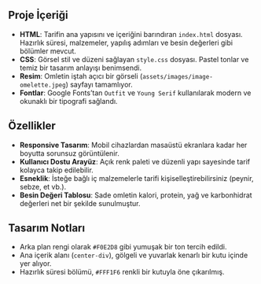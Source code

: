 ## Proje İçeriği
- **HTML**: Tarifin ana yapısını ve içeriğini barındıran `index.html` dosyası. Hazırlık süresi, malzemeler, yapılış adımları ve besin değerleri gibi bölümler mevcut.
- **CSS**: Görsel stil ve düzeni sağlayan `style.css` dosyası. Pastel tonlar ve temiz bir tasarım anlayışı benimsendi.
- **Resim**: Omletin iştah açıcı bir görseli (`assets/images/image-omelette.jpeg`) sayfayı tamamlıyor.
- **Fontlar**: Google Fonts’tan `Outfit` ve `Young Serif` kullanılarak modern ve okunaklı bir tipografi sağlandı.

## Özellikler
- **Responsive Tasarım**: Mobil cihazlardan masaüstü ekranlara kadar her boyutta sorunsuz görüntülenir.
- **Kullanıcı Dostu Arayüz**: Açık renk paleti ve düzenli yapı sayesinde tarif kolayca takip edilebilir.
- **Esneklik**: İsteğe bağlı iç malzemelerle tarifi kişiselleştirebilirsiniz (peynir, sebze, et vb.).
- **Besin Değeri Tablosu**: Sade omletin kalori, protein, yağ ve karbonhidrat değerleri net bir şekilde sunulmuştur.

## Tasarım Notları
- Arka plan rengi olarak `#F0E2D8` gibi yumuşak bir ton tercih edildi.
- Ana içerik alanı (`center-div`), gölgeli ve yuvarlak kenarlı bir kutu içinde yer alıyor.
- Hazırlık süresi bölümü, `#FFF1F6` renkli bir kutuyla öne çıkarılmış.